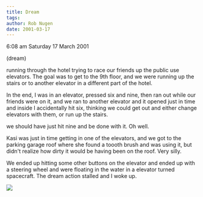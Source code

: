 ```yaml
---
title: Dream
tags: 
author: Rob Nugen
date: 2001-03-17
---
```


<p class=date>6:08 am Saturday 17 March 2001</p>

<p class=note>(dream)</p>

<p class=dream>running through the hotel trying to race our friends up the
public use elevators.  The goal was to get to the 9th floor, and we were
running up the stairs or to another elevator in a different part of the
hotel.</p>

<p class=dream>In the end, I was in an elevator, pressed six and nine, then
ran out while our friends were on it, and we ran to another elevator and it
opened just in time and inside I accidentally hit six, thinking we could get
out and either change  elevators with them, or run up the stairs.</p>

<p class=dream>we should have just hit nine and be done with it.  Oh
well.</p>

<p class=dream>Kasi was just in time getting in one of the elevators, and we
got to the parking garage roof where she found a toooth brush and was using
it, but didn't realize how dirty it would be having been on the roof.  Very
silly.</p>

<p class=dream>We ended up hitting some other buttons on the elevator and
ended up with a steering wheel and were floating in the water in a elevator
turned spacecraft.  The dream action stalled and I woke up.</p>

<p><img src="/images/rob/wL-ROB.gif">

